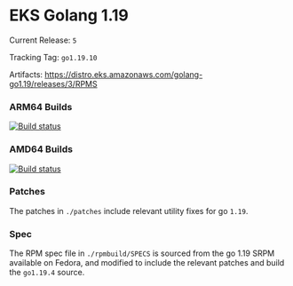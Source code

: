 # EKS Golang 1.19

Current Release: `5`

Tracking Tag: `go1.19.10`

Artifacts: https://distro.eks.amazonaws.com/golang-go1.19/releases/3/RPMS

### ARM64 Builds
[![Build status](https://prow.eks.amazonaws.com/badge.svg?jobs=golang-1.19-ARM64-PROD-tooling-postsubmit)](https://prow.eks.amazonaws.com/?repo=aws%2Feks-distro-build-tooling&type=postsubmit)

### AMD64 Builds
[![Build status](https://prow.eks.amazonaws.com/badge.svg?jobs=golang-1.19-tooling-postsubmit)](https://prow.eks.amazonaws.com/?repo=aws%2Feks-distro-build-tooling&type=postsubmit)

### Patches
The patches in `./patches` include relevant utility fixes for go `1.19`.

### Spec
The RPM spec file in `./rpmbuild/SPECS` is sourced from the go 1.19 SRPM available on Fedora, and modified to include the relevant patches and build the `go1.19.4` source.

